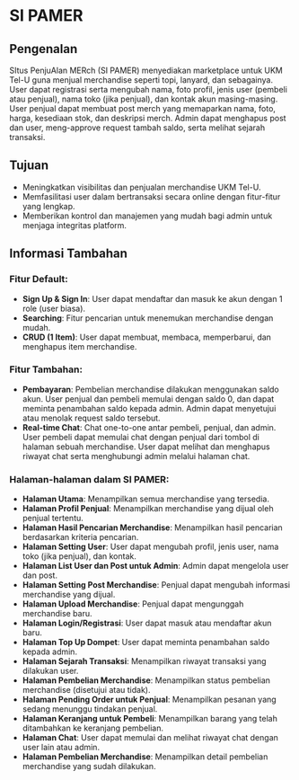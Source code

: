 # SI PAMER

## Pengenalan
SItus PenjuAlan MERch (SI PAMER) menyediakan marketplace untuk UKM Tel-U guna menjual merchandise seperti topi, lanyard, dan sebagainya. User dapat registrasi serta mengubah nama, foto profil, jenis user (pembeli atau penjual), nama toko (jika penjual), dan kontak akun masing-masing. User penjual dapat membuat post merch yang memaparkan nama, foto, harga, kesediaan stok, dan deskripsi merch. Admin dapat menghapus post dan user, meng-approve request tambah saldo, serta melihat sejarah transaksi. 

## Tujuan
- Meningkatkan visibilitas dan penjualan merchandise UKM Tel-U.
- Memfasilitasi user dalam bertransaksi secara online dengan fitur-fitur yang lengkap.
- Memberikan kontrol dan manajemen yang mudah bagi admin untuk menjaga integritas platform.

## Informasi Tambahan
### Fitur Default:
- **Sign Up & Sign In**: User dapat mendaftar dan masuk ke akun dengan 1 role (user biasa).
- **Searching**: Fitur pencarian untuk menemukan merchandise dengan mudah.
- **CRUD (1 Item)**: User dapat membuat, membaca, memperbarui, dan menghapus item merchandise.

### Fitur Tambahan:
- **Pembayaran**: Pembelian merchandise dilakukan menggunakan saldo akun. User penjual dan pembeli memulai dengan saldo 0, dan dapat meminta penambahan saldo kepada admin. Admin dapat menyetujui atau menolak request saldo tersebut.
- **Real-time Chat**: Chat one-to-one antar pembeli, penjual, dan admin. User pembeli dapat memulai chat dengan penjual dari tombol di halaman sebuah merchandise. User dapat melihat dan menghapus riwayat chat serta menghubungi admin melalui halaman chat.

### Halaman-halaman dalam SI PAMER:
- **Halaman Utama**: Menampilkan semua merchandise yang tersedia.
- **Halaman Profil Penjual**: Menampilkan merchandise yang dijual oleh penjual tertentu.
- **Halaman Hasil Pencarian Merchandise**: Menampilkan hasil pencarian berdasarkan kriteria pencarian.
- **Halaman Setting User**: User dapat mengubah profil, jenis user, nama toko (jika penjual), dan kontak.
- **Halaman List User dan Post untuk Admin**: Admin dapat mengelola user dan post.
- **Halaman Setting Post Merchandise**: Penjual dapat mengubah informasi merchandise yang dijual.
- **Halaman Upload Merchandise**: Penjual dapat mengunggah merchandise baru.
- **Halaman Login/Registrasi**: User dapat masuk atau mendaftar akun baru.
- **Halaman Top Up Dompet**: User dapat meminta penambahan saldo kepada admin.
- **Halaman Sejarah Transaksi**: Menampilkan riwayat transaksi yang dilakukan user.
- **Halaman Pembelian Merchandise**: Menampilkan status pembelian merchandise (disetujui atau tidak).
- **Halaman Pending Order untuk Penjual**: Menampilkan pesanan yang sedang menunggu tindakan penjual.
- **Halaman Keranjang untuk Pembeli**: Menampilkan barang yang telah ditambahkan ke keranjang pembelian.
- **Halaman Chat**: User dapat memulai dan melihat riwayat chat dengan user lain atau admin.
- **Halaman Pembelian Merchandise**: Menampilkan detail pembelian merchandise yang sudah dilakukan.
